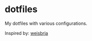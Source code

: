 # dotfiles
My dotfiles with various configurations.

Inspired by: [weisbrja](https://github.com/weisbrja/dotfiles)
